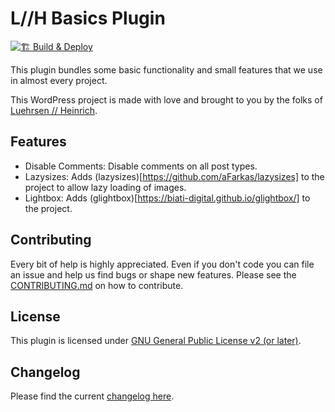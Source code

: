 # L//H Basics Plugin

[![🏗 Build & Deploy](../../actions/workflows/test.yml/badge.svg)](../../actions/workflows/test.yml)

This plugin bundles some basic functionality and small features that we use in almost every project.

This WordPress project is made with love and brought to you by the folks of [Luehrsen // Heinrich](http://www.luehrsen-heinrich.de).

## Features

- Disable Comments: Disable comments on all post types.
- Lazysizes: Adds (lazysizes)[https://github.com/aFarkas/lazysizes] to the project to allow lazy loading of images.
- Lightbox: Adds (glightbox)[https://biati-digital.github.io/glightbox/] to the project.

## Contributing

Every bit of help is highly appreciated. Even if you don't code you can file an issue and help us find bugs or shape new features. Please see the [CONTRIBUTING.md](./CONTRIBUTING.md) on how to contribute.

## License

This plugin is licensed under [GNU General Public License v2 (or later)](./LICENSE.md).

## Changelog

Please find the current [changelog here](./../../releases).

